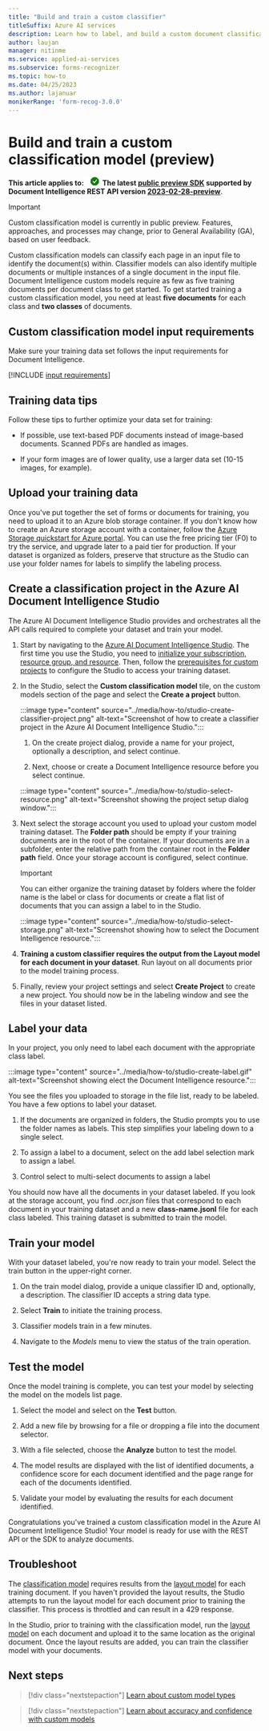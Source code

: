 ```yaml
---
title: "Build and train a custom classifier"
titleSuffix: Azure AI services
description: Learn how to label, and build a custom document classification model.
author: laujan
manager: nitinme
ms.service: applied-ai-services
ms.subservice: forms-recognizer
ms.topic: how-to
ms.date: 04/25/2023
ms.author: lajanuar
monikerRange: 'form-recog-3.0.0'
---
```



# Build and train a custom classification model (preview)

**This article applies to:** ![Document Intelligence checkmark](../media/yes-icon.png) **The latest [public preview SDK](../sdk-preview.md) supported by Document Intelligence REST API version [2023-02-28-preview](https://westus.dev.cognitive.microsoft.com/docs/services/form-recognizer-api-2023-02-28-preview/operations/AnalyzeDocument)**.

> [!IMPORTANT]
>
> Custom classification model is currently in public preview. Features, approaches, and processes may change, prior to General Availability (GA), based on user feedback.
>

Custom classification models can classify each page in an input file to identify the document(s) within. Classifier models can also identify multiple documents or multiple instances of a single document in the input file. Document Intelligence custom models require as few as five training documents per document class to get started. To get started training a custom classification model, you need at least **five documents** for each class and **two classes** of documents.

## Custom classification model input requirements

Make sure your training data set follows the input requirements for Document Intelligence.

[!INCLUDE [input requirements](../includes/input-requirements.md)]

## Training data tips

Follow these tips to further optimize your data set for training:

* If possible, use text-based PDF documents instead of image-based documents. Scanned PDFs are handled as images.

* If your form images are of lower quality, use a larger data set (10-15 images, for example).

## Upload your training data

Once you've put together the set of forms or documents for training, you need to upload it to an Azure blob storage container. If you don't know how to create an Azure storage account with a container, follow the [Azure Storage quickstart for Azure portal](../../../storage/blobs/storage-quickstart-blobs-portal.md). You can use the free pricing tier (F0) to try the service, and upgrade later to a paid tier for production. If your dataset is organized as folders, preserve that structure as the Studio can use your folder names for labels to simplify the labeling process.

## Create a classification project in the Azure AI Document Intelligence Studio

The Azure AI Document Intelligence Studio provides and orchestrates all the API calls required to complete your dataset and train your model.

1. Start by navigating to the [Azure AI Document Intelligence Studio](https://formrecognizer.appliedai.azure.com/studio). The first time you use the Studio, you need to [initialize your subscription, resource group, and resource](../quickstarts/try-form-recognizer-studio.md). Then, follow the [prerequisites for custom projects](../quickstarts/try-form-recognizer-studio.md#added-prerequisites-for-custom-projects) to configure the Studio to access your training dataset.

1. In the Studio, select the **Custom classification model** tile, on the custom models section of the page and select the **Create a project** button.

    :::image type="content" source="../media/how-to/studio-create-classifier-project.png" alt-text="Screenshot of how to create a classifier project in the Azure AI Document Intelligence Studio.":::

    1. On the create project dialog, provide a name for your project, optionally a description, and select continue.

    1. Next, choose or create a Document Intelligence resource before you select continue.

    :::image type="content" source="../media/how-to/studio-select-resource.png" alt-text="Screenshot showing the project setup dialog window.":::

1. Next select the storage account you used to upload your custom model training dataset. The **Folder path** should be empty if your training documents are in the root of the container. If your documents are in a subfolder, enter the relative path from the container root in the **Folder path** field. Once your storage account is configured, select continue.

   > [!IMPORTANT]
   > You can either organize the training dataset by folders where the folder name is the label or class for documents or create a flat list of documents that you can assign a label to in the Studio.

    :::image type="content" source="../media/how-to/studio-select-storage.png" alt-text="Screenshot showing how to select the Document Intelligence resource.":::

1. **Training a custom classifier requires the output from the Layout model for each document in your dataset**. Run layout on all documents prior to the model training process.

1. Finally, review your project settings and select **Create Project** to create a new project. You should now be in the labeling window and see the files in your dataset listed.

## Label your data

In your project, you only need to label each document with the appropriate class label.

:::image type="content" source="../media/how-to/studio-create-label.gif" alt-text="Screenshot showing elect the Document Intelligence resource.":::

You see the files you uploaded to storage in the file list, ready to be labeled. You have a few options to label your dataset.

1. If the documents are organized in folders, the Studio prompts you to use the folder names as labels. This step simplifies your labeling down to a single select.

1. To assign a label to a document, select on the add label selection mark to assign a label.

1. Control select to  multi-select documents to assign a label

You should now have all the documents in your dataset labeled. If you look at the storage account, you find  *.ocr.json* files that correspond to each document in your training dataset and a new **class-name.jsonl** file for each class labeled. This training dataset is submitted to train the model.

## Train your model

With your dataset labeled, you're now ready to train your model. Select the train button in the upper-right corner.

1. On the train model dialog, provide a unique classifier ID and, optionally, a description. The classifier ID accepts a string data type.

1. Select **Train** to initiate the training process.

1. Classifier models train in a few minutes.

1. Navigate to the *Models* menu to view the status of the train operation.

## Test the model

Once the model training is complete, you can test your model by selecting the model on the models list page.

1. Select the model and select on the **Test** button.

1. Add a new file by browsing for a file or dropping a file into the document selector.

1. With a file selected, choose the **Analyze** button to test the model.

1. The model results are displayed with the list of identified documents, a confidence score for each document identified and the page range for each of the documents identified.

1. Validate your model by evaluating the results for each document identified.

Congratulations you've trained a custom classification model in the Azure AI Document Intelligence Studio! Your model is ready for use with the REST API or the SDK to analyze documents.

## Troubleshoot

The [classification model](../concept-custom-classifier.md) requires results from the [layout model](../concept-layout.md) for each training document. If you haven't provided the layout results, the Studio attempts to run the layout model for each document prior to training the classifier. This process is throttled and can result in a 429 response. 

In the Studio, prior to training with the classification model, run the [layout model](https://formrecognizer.appliedai.azure.com/studio/layout) on each document and upload it to the same location as the original document. Once the layout results are added, you can train the classifier model with your documents. 

## Next steps

> [!div class="nextstepaction"]
> [Learn about custom model types](../concept-custom.md)

> [!div class="nextstepaction"]
> [Learn about accuracy and confidence with custom models](../concept-accuracy-confidence.md)
